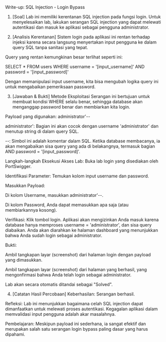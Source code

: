 Write-up: SQL Injection - Login Bypass
1. [Soal]
Lab ini memiliki kerentanan SQL injection pada fungsi login. Untuk menyelesaikan lab, lakukan serangan SQL injection yang dapat melewati autentikasi dan masuk ke aplikasi sebagai pengguna administrator.

2. [Analisis Kerentanan]
Sistem login pada aplikasi ini rentan terhadap injeksi karena secara langsung menyertakan input pengguna ke dalam query SQL tanpa sanitasi yang tepat.

Query yang rentan kemungkinan besar terlihat seperti ini:

SELECT * FROM users WHERE username = '[input_username]' AND password = '[input_password]'

Dengan memanipulasi input username, kita bisa mengubah logika query ini untuk mengabaikan pemeriksaan password.

3. [Jawaban & Bukti]
Metode Eksploitasi
Serangan ini bertujuan untuk membuat kondisi WHERE selalu benar, sehingga database akan menganggap password benar dan membiarkan kita login.

Payload yang digunakan: administrator'--

administrator': Bagian ini akan cocok dengan username 'administrator' dan menutup string di dalam query SQL.

--: Simbol ini adalah komentar dalam SQL. Ketika database membacanya, ia akan mengabaikan sisa query yang ada di belakangnya, termasuk bagian AND password = '[input_password]'.

Langkah-langkah Eksekusi
Akses Lab: Buka lab login yang disediakan oleh PortSwigger.

Identifikasi Parameter: Temukan kolom input username dan password.

Masukkan Payload:

Di kolom Username, masukkan administrator'--.

Di kolom Password, Anda dapat memasukkan apa saja (atau membiarkannya kosong).

Verifikasi: Klik tombol login. Aplikasi akan mengizinkan Anda masuk karena database hanya memproses username = 'administrator', dan sisa query diabaikan. Anda akan diarahkan ke halaman dashboard yang menunjukkan bahwa Anda sudah login sebagai administrator.

Bukti:

Ambil tangkapan layar (screenshot) dari halaman login dengan payload yang dimasukkan.

Ambil tangkapan layar (screenshot) dari halaman yang berhasil, yang mengonfirmasi bahwa Anda telah login sebagai administrator.

Lab akan secara otomatis ditandai sebagai "Solved".

4. [Catatan Hasil Percobaan]
Keberhasilan: Serangan berhasil.

Refleksi: Lab ini menunjukkan bagaimana celah SQL injection dapat dimanfaatkan untuk melewati proses autentikasi. Kegagalan aplikasi dalam memvalidasi input pengguna adalah akar masalahnya.

Pembelajaran: Meskipun payload ini sederhana, ia sangat efektif dan merupakan salah satu serangan login bypass paling dasar yang harus dipahami.